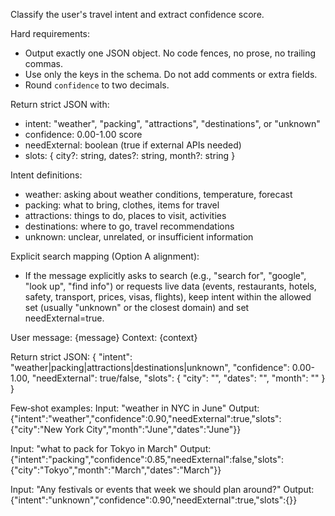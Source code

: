 Classify the user's travel intent and extract confidence score.

Hard requirements:
- Output exactly one JSON object. No code fences, no prose, no trailing commas.
- Use only the keys in the schema. Do not add comments or extra fields.
- Round `confidence` to two decimals.

Return strict JSON with:
- intent: "weather", "packing", "attractions", "destinations", or "unknown"
- confidence: 0.00-1.00 score
- needExternal: boolean (true if external APIs needed)
- slots: { city?: string, dates?: string, month?: string }

Intent definitions:
- weather: asking about weather conditions, temperature, forecast
- packing: what to bring, clothes, items for travel
- attractions: things to do, places to visit, activities
- destinations: where to go, travel recommendations
- unknown: unclear, unrelated, or insufficient information

Explicit search mapping (Option A alignment):
- If the message explicitly asks to search (e.g., "search for", "google", "look up", "find info") or requests live data (events, restaurants, hotels, safety, transport, prices, visas, flights), keep intent within the allowed set (usually "unknown" or the closest domain) and set needExternal=true.

User message: {message}
Context: {context}

Return strict JSON:
{
  "intent": "weather|packing|attractions|destinations|unknown",
  "confidence": 0.00-1.00,
  "needExternal": true/false,
  "slots": { "city": "", "dates": "", "month": "" }
}

Few‑shot examples:
Input: "weather in NYC in June"
Output: {"intent":"weather","confidence":0.90,"needExternal":true,"slots":{"city":"New York City","month":"June","dates":"June"}}

Input: "what to pack for Tokyo in March"
Output: {"intent":"packing","confidence":0.85,"needExternal":false,"slots":{"city":"Tokyo","month":"March","dates":"March"}}

Input: "Any festivals or events that week we should plan around?"
Output: {"intent":"unknown","confidence":0.90,"needExternal":true,"slots":{}}
